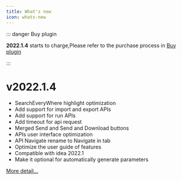 ```yaml
---
title: What's new
icon: whats-new
---
```


::: danger Buy plugin

**2022.1.4** starts to charge,Please refer to the purchase process in [Buy plugin](./buy.md)

:::

# v2022.1.4

* SearchEveryWhere highlight optimization
* Add support for import and export APIs
* Add support for run APIs
* Add timeout for api request
* Merged Send and Send and Download buttons
* APIs user interface optimization
* API Navigate rename to Navigate in tab
* Optimize the user guide of features
* Compatible with idea 2022.1
* Make it optional for automatically generate parameters

[More detail...](./history.md)